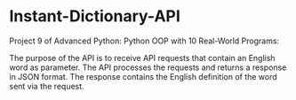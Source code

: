 # Instant-Dictionary-API
Project 9 of Advanced Python: Python OOP with 10 Real-World Programs:

The purpose of the API is to receive API requests that contain an English word as parameter. The API processes the requests and returns a response in JSON format. The response contains the English definition of the word sent via the request.
